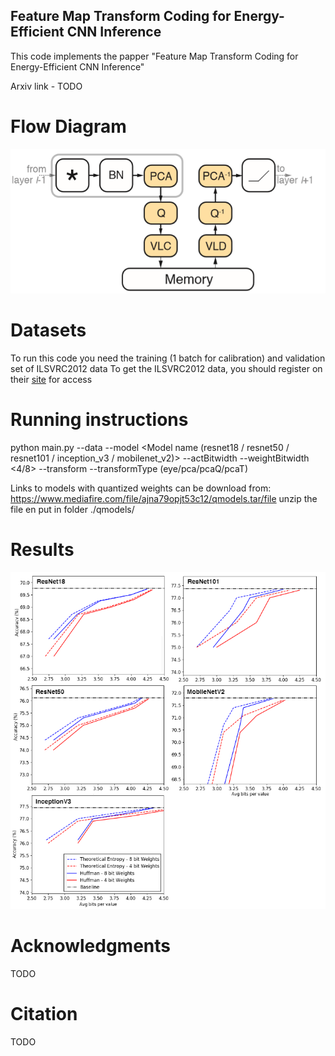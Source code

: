## Feature Map Transform Coding for Energy-Efficient CNN Inference



This code implements the papper "Feature Map Transform Coding for Energy-Efficient CNN Inference"

Arxiv link - TODO

# Flow Diagram

![struct](imgs/struct.PNG)



# Datasets  
  
To run this code you need the training (1 batch for calibration) and validation set of ILSVRC2012 data
To get the ILSVRC2012 data, you should register on their [site](http://www.image-net.org/download-imageurls) for access
   

# Running instructions

python main.py --data <ILSVRC2012 folder location> --model <Model name (resnet18 / resnet50 / resnet101 / inception_v3 / mobilenet_v2)>  --actBitwidth <Bits for main principal component> --weightBitwidth <4/8>  --transform --transformType (eye/pca/pcaQ/pcaT)
  
Links to models with quantized weights can be download from:
https://www.mediafire.com/file/ajna79opjt53c12/qmodels.tar/file
unzip the file en put in folder ./qmodels/

 # Results
 ![results](imgs/results.PNG)
  
# Acknowledgments  
TODO

# Citation  
TODO  
